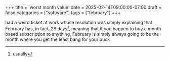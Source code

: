 +++
title = 'worst month value'
date = 2025-02-14T09:00:00-07:00
draft = false
categories = ["software"]
tags = ["february"]
+++

had a weird ticket at work whose resolution was simply explaining that February has, in fact, 28 days[^1], meaning
that if you happen to buy a month based subscription to anything, February is simply always going to be the month where
you get the least bang for your buck

[^1]: usually